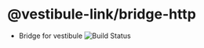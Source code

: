 # @vestibule-link/bridge-http
* Bridge for vestibule ![Build Status](https://codebuild.us-east-1.amazonaws.com/badges?uuid=eyJlbmNyeXB0ZWREYXRhIjoiNk5HcWwzZ1FjbHFmOS8vRXdwR3g1djMwMUNaSnM1Zm85T0Q5UDJzY0FCaXNTSUFNekwxTTFQWmxtVE9CTFlrWEllQXBzald1bG96bS8vM1BSZVNSWFQwPSIsIml2UGFyYW1ldGVyU3BlYyI6Imxxdk5lWWJuTHpNTW53YWgiLCJtYXRlcmlhbFNldFNlcmlhbCI6MX0%3D&branch=master)